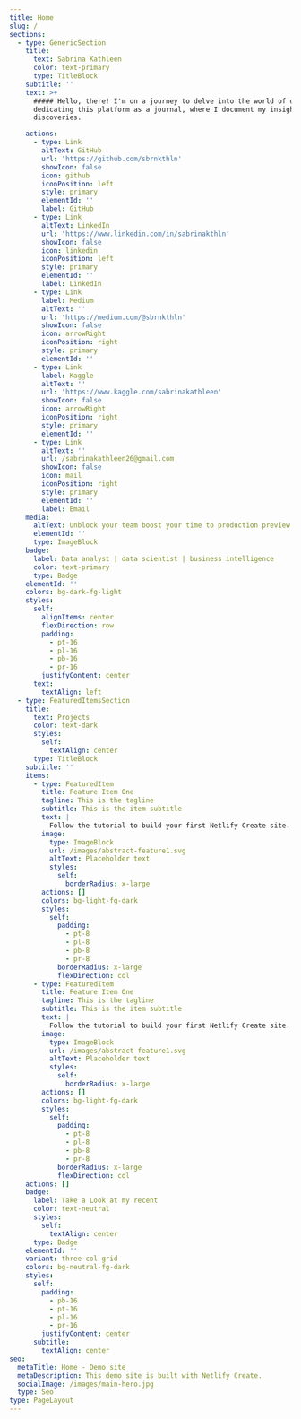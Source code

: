 ```yaml
---
title: Home
slug: /
sections:
  - type: GenericSection
    title:
      text: Sabrina Kathleen
      color: text-primary
      type: TitleBlock
    subtitle: ''
    text: >+
      ##### Hello, there! I'm on a journey to delve into the world of data and
      dedicating this platform as a journal, where I document my insights and
      discoveries.

    actions:
      - type: Link
        altText: GitHub
        url: 'https://github.com/sbrnkthln'
        showIcon: false
        icon: github
        iconPosition: left
        style: primary
        elementId: ''
        label: GitHub
      - type: Link
        altText: LinkedIn
        url: 'https://www.linkedin.com/in/sabrinakthln'
        showIcon: false
        icon: linkedin
        iconPosition: left
        style: primary
        elementId: ''
        label: LinkedIn
      - type: Link
        label: Medium
        altText: ''
        url: 'https://medium.com/@sbrnkthln'
        showIcon: false
        icon: arrowRight
        iconPosition: right
        style: primary
        elementId: ''
      - type: Link
        label: Kaggle
        altText: ''
        url: 'https://www.kaggle.com/sabrinakathleen'
        showIcon: false
        icon: arrowRight
        iconPosition: right
        style: primary
        elementId: ''
      - type: Link
        altText: ''
        url: /sabrinakathleen26@gmail.com
        showIcon: false
        icon: mail
        iconPosition: right
        style: primary
        elementId: ''
        label: Email
    media:
      altText: Unblock your team boost your time to production preview
      elementId: ''
      type: ImageBlock
    badge:
      label: Data analyst | data scientist | business intelligence
      color: text-primary
      type: Badge
    elementId: ''
    colors: bg-dark-fg-light
    styles:
      self:
        alignItems: center
        flexDirection: row
        padding:
          - pt-16
          - pl-16
          - pb-16
          - pr-16
        justifyContent: center
      text:
        textAlign: left
  - type: FeaturedItemsSection
    title:
      text: Projects
      color: text-dark
      styles:
        self:
          textAlign: center
      type: TitleBlock
    subtitle: ''
    items:
      - type: FeaturedItem
        title: Feature Item One
        tagline: This is the tagline
        subtitle: This is the item subtitle
        text: |
          Follow the tutorial to build your first Netlify Create site.
        image:
          type: ImageBlock
          url: /images/abstract-feature1.svg
          altText: Placeholder text
          styles:
            self:
              borderRadius: x-large
        actions: []
        colors: bg-light-fg-dark
        styles:
          self:
            padding:
              - pt-8
              - pl-8
              - pb-8
              - pr-8
            borderRadius: x-large
            flexDirection: col
      - type: FeaturedItem
        title: Feature Item One
        tagline: This is the tagline
        subtitle: This is the item subtitle
        text: |
          Follow the tutorial to build your first Netlify Create site.
        image:
          type: ImageBlock
          url: /images/abstract-feature1.svg
          altText: Placeholder text
          styles:
            self:
              borderRadius: x-large
        actions: []
        colors: bg-light-fg-dark
        styles:
          self:
            padding:
              - pt-8
              - pl-8
              - pb-8
              - pr-8
            borderRadius: x-large
            flexDirection: col
    actions: []
    badge:
      label: Take a Look at my recent
      color: text-neutral
      styles:
        self:
          textAlign: center
      type: Badge
    elementId: ''
    variant: three-col-grid
    colors: bg-neutral-fg-dark
    styles:
      self:
        padding:
          - pb-16
          - pt-16
          - pl-16
          - pr-16
        justifyContent: center
      subtitle:
        textAlign: center
seo:
  metaTitle: Home - Demo site
  metaDescription: This demo site is built with Netlify Create.
  socialImage: /images/main-hero.jpg
  type: Seo
type: PageLayout
---
```

